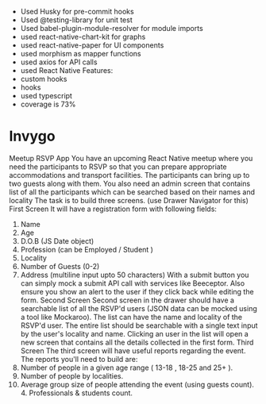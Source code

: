 - Used Husky for pre-commit hooks
- Used @testing-library for unit test
- Used babel-plugin-module-resolver for module imports
- used react-native-chart-kit for graphs
- used react-native-paper for UI components
- used morphism as mapper functions
- used axios for API calls
- used React Native Features:
- custom hooks
- hooks
- used typescript
- coverage is 73%

# Invygo

Meetup RSVP App
You have an upcoming React Native meetup where you need the participants to RSVP so
that you can prepare appropriate accommodations and transport facilities. The
participants can bring up to two guests along with them.
You also need an admin screen that contains list of all the participants which can be
searched based on their names and locality
The task is to build three screens. (use Drawer Navigator for this)
First Screen
It will have a registration form with following fields:

1. Name
2. Age
3. D.O.B (JS Date object)
4. Profession (can be Employed / Student )
5. Locality
6. Number of Guests (0-2)
7. Address (multiline input upto 50 characters)
   With a submit button you can simply mock a submit API call with services like
   Beeceptor. Also ensure you show an alert to the user if they click back while editing
   the form.
   Second Screen
   Second screen in the drawer should have a searchable list of all the RSVP'd users
   (JSON data can be mocked using a tool like Mockaroo). The list can have the name and
   locality of the RSVP'd user. The entire list should be searchable with a single text
   input by the user's locality and name. Clicking an user in the list will open a new
   screen that contains all the details collected in the first form.
   Third Screen
   The third screen will have useful reports regarding the event. The reports you'll need
   to build are:
8. Number of people in a given age range ( 13-18 , 18-25 and 25+ ).
9. Number of people by localities.
10. Average group size of people attending the event (using guests count). 4. Professionals & students count.
